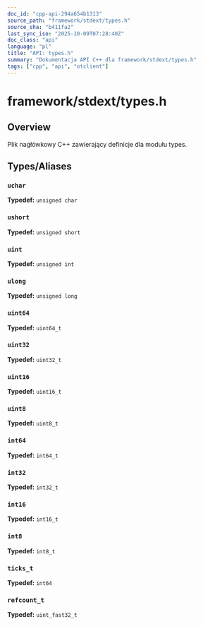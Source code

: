 ```yaml
---
doc_id: "cpp-api-294a654b1313"
source_path: "framework/stdext/types.h"
source_sha: "b411fa2"
last_sync_iso: "2025-10-09T07:28:40Z"
doc_class: "api"
language: "pl"
title: "API: types.h"
summary: "Dokumentacja API C++ dla framework/stdext/types.h"
tags: ["cpp", "api", "otclient"]
---
```


# framework/stdext/types.h

## Overview

Plik nagłówkowy C++ zawierający definicje dla modułu types.

## Types/Aliases

### `uchar`

**Typedef:** `unsigned char`

### `ushort`

**Typedef:** `unsigned short`

### `uint`

**Typedef:** `unsigned int`

### `ulong`

**Typedef:** `unsigned long`

### `uint64`

**Typedef:** `uint64_t`

### `uint32`

**Typedef:** `uint32_t`

### `uint16`

**Typedef:** `uint16_t`

### `uint8`

**Typedef:** `uint8_t`

### `int64`

**Typedef:** `int64_t`

### `int32`

**Typedef:** `int32_t`

### `int16`

**Typedef:** `int16_t`

### `int8`

**Typedef:** `int8_t`

### `ticks_t`

**Typedef:** `int64`

### `refcount_t`

**Typedef:** `uint_fast32_t`
